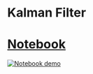 # Kalman Filter

# [Notebook](./kalman-filter.ipynb)

[![Notebook demo](https://img.youtube.com/vi/30_hzgzgBZ0/maxresdefault.jpg)](https://youtu.be/30_hzgzgBZ0 "Notebook Demo")
